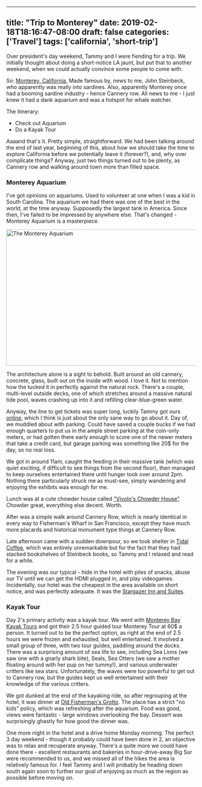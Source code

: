 
---
title: "Trip to Monterey"
date: 2019-02-18T18:16:47-08:00
draft: false
categories: ['Travel']
tags: ['california', 'short-trip']
---


Over president's day weekend, Tammy and I were fiending for a trip. We initially thought about doing a short-notice LA jaunt, but
put that to another weekend, when we could actually convince some people to come with.

So: [Monterey, California.](https://en.wikipedia.org/wiki/Monterey,_California) Made famous by, news to me, John Steinbeck, who
apparently was really into sardines. Also, apparently Monterey once had a booming sardine industry - hence Cannery row. All news
to me - I just knew it had a dank aquarium and was a hotspot for whale watcher.

The itinerary:

* Check out Aquarium
* Do a Kayak Tour

Aaaand that's it. Pretty simple, straightforward. We had been talking around the end of last year, beginning of this, about how
we should take the time to explore California before we potentially leave it (forever?), and, why over complicate things? Anyway,
just two things turned out to be plenty, as Cannery row and walking around town more than filled space.

### Monterey Aquarium
I've got opinions on aquariums. Used to volunteer at one when I was a kid in South Carolina. The aquarium we had there was
one of the best in the world, at the time anyway. Supposedly the largest tank in America. Since then, I've failed to be
impressed by anywhere else. That's changed - Monterey Aquarium is a masterpiece.

<img
    src="/aquarium.jpg"
    alt="The Monterey Aquarium"
    width="544"
    height="362" />

The architecture alone is a sight to behold. Built around an old cannery, concrete, glass, built out on the inside with wood.
I love it. Not to mention how the tucked it in perfectly against the natural rock. There's a couple, multi-level outside decks,
one of which stretches around a massive natural tide pool, waves crashing up into it and refilling clear-blue-green water.

Anyway, the line to get tickets was super long, luckily Tammy got ours [online](https://www.montereybayaquarium.org/visit/admission-tickets),
which I think is just about the only sane way to go about it. Day of, we muddled about with parking. Could have saved a couple bucks if we had
enough quarters to put us in the ample street parking at the coin-only meters, or had gotten there early enough to score one of the newer
meters that take a credit card, but garage parking was something like 20$ for the day, so no real loss.

We got in around 11am, caught the feeding in their massive tank (which was quiet exciting, if difficult to see things from the second floor),
then managed to keep ourselves entertained there until hunger took over around 2pm. Nothing there particularly struck me as must-see, simply
wandering and enjoying the exhibits was enough for me.

Lunch was at a cute chowder house called ["Vivolo's Chowder House"](https://goo.gl/maps/V9xpRRethaH2). Chowder great, everything else decent.
Worth.

After was a simple walk around Cannery Row, which is nearly identical in every way to Fisherman's Wharf in San Francisco, except
they have much more placards and historical monument type things at Cannery Row.

Late afternoon came with a sudden downpour, so we took shelter in [Tidal Coffee](https://goo.gl/maps/Zo97jtHbePU2), which was entirely
unremarkable but for the fact that they had stacked bookshelves of Steinbeck books, so Tammy and I relaxed and read for a while.

The evening was our typical - hide in the hotel with piles of snacks, abuse our TV until we can get the HDMI plugged in, and
play videogames. Incidentally, our hotel was the cheapest in the area available on short notice, and was perfectly adequate.
It was the [Stargazer Inn and Suites](https://goo.gl/maps/jNdcqY4KzNr).

### Kayak Tour
Day 2's primary activity was a kayak tour. We went with [Monterey Bay Kayak Tours](https://www.montereybaykayaks.com/) and
got their 2.5 hour guided tour Monterey Tour at 60$ a person. It turned out to be the perfect option, as right at the end of
2.5 hours we were frozen and exhausted, but well entertained. It involved a small group of three, with two tour guides, paddling
around the docks. There was a surprising amount of sea life to see, including Sea Lions (we saw one with a gnarly shark bite),
Seals, Sea Otters (we saw a mother floating around with her pup on her tummy!), and various underwater critters like sea stars.
Unfortunately, the waves were too powerful to get out to Cannery row, but the guides kept us well entertained with their knowledge
of the various critters.

We got dunked at the end of the kayaking ride, so after regrouping at the hotel, it was dinner at [Old Fisherman's Grotto](https://goo.gl/maps/fJBMxkUTXMS2).
The place has a strict "no kids" policy, which was refreshing after the aquarium. Food was good, views were fantastic - large
windows overlooking the bay. Dessert was surprisingly ghastly for how good the dinner was.

One more night in the hotel and a drive home Monday morning. The perfect 3 day weekend - though it probably could have been done in 2,
an objective was to relax and recuperate anyway. There's a quite more we could have done there - excellent restaurants and bakeries
in hour-drive-away Big Sur were recommended to us, and we missed all of the hikes the area is relatively famous for. I feel Tammy and
I will probably be heading down south again soon to further our goal of enjoying as much as the region as possible before moving on.
